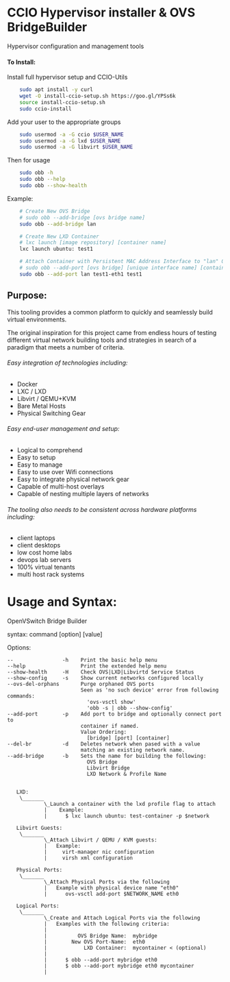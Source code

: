 CCIO Hypervisor installer & OVS BridgeBuilder
==============================================

Hypervisor configuration and management tools

#### To Install:
  Install full hypervisor setup and CCIO-Utils
````sh   
    sudo apt install -y curl
    wget -O install-ccio-setup.sh https://goo.gl/YPSs6k
    source install-ccio-setup.sh
    sudo ccio-install                                                                                
````    

  Add your user to the appropriate groups
````sh   
    sudo usermod -a -G ccio $USER_NAME
    sudo usermod -a -G lxd $USER_NAME
    sudo usermod -a -G libvirt $USER_NAME
````    

  Then for usage
````sh   
    sudo obb -h
    sudo obb --help
    sudo obb --show-health
````    

  Example: 
````sh   
    # Create New OVS Bridge
    # sudo obb --add-bridge [ovs bridge name]
    sudo obb --add-bridge lan

    # Create New LXD Container
    # lxc launch [image repository] [container name]
    lxc launch ubuntu: test1

    # Attach Container with Persistent MAC Address Interface to "lan" OVS Bridge 
    # sudo obb --add-port [ovs bridge] [unique interface name] [container name]
    sudo obb --add-port lan test1-eth1 test1
````    

## Purpose:
This tooling provides a common platform to quickly and seamlessly build virtual environments.

The original inspiration for this project came from endless hours of testing different virtual
network building tools and strategies in search of a paradigm that meets a number of criteria.

###### Easy integration of technologies including:
  + Docker
  + LXC / LXD
  + Libvirt / QEMU+KVM
  + Bare Metal Hosts
  + Physical Switching Gear

###### Easy end-user management and setup:
  + Logical to comprehend
  + Easy to setup
  + Easy to manage
  + Easy to use over Wifi connections
  + Easy to integrate physical network gear
  + Capable of multi-host overlays
  + Capable of nesting multiple layers of networks

###### The tooling also needs to be consistent across hardware platforms including:
  + client laptops
  + client desktops
  + low cost home labs
  + devops lab servers
  + 100% virtual tenants
  + multi host rack systems

#  Usage and Syntax:
  OpenVSwitch Bridge Builder

  syntax: command [option] [value]

Options:

    --                -h    Print the basic help menu
    --help                  Print the extended help menu
    --show-health     -H    Check OVS|LXD|Libvirtd Service Status
    --show-config     -s    Show current networks configured locally
    --ovs-del-orphans       Purge orphaned OVS ports
                            Seen as 'no such device' error from following commands:
                              'ovs-vsctl show'
                              'obb -s | obb --show-config'
    --add-port        -p    Add port to bridge and optionally connect port to
                            container if named.
                            Value Ordering:
                              [bridge] [port] [container]
    --del-br          -d    Deletes network when pased with a value
                            matching an existing network name.
    --add-bridge      -b    Sets the name for building the following:
                              OVS Bridge
                              Libvirt Bridge
                              LXD Network & Profile Name


       LXD:
        \_______       
                \_Launch a container with the lxd profile flag to attach
                |    Example:                                               
                |      $ lxc launch ubuntu: test-container -p $network

       Libvirt Guests:
        \_______
                \_Attach Libvirt / QEMU / KVM guests:
                |   Example:
                |     virt-manager nic configuration
                |     virsh xml configuration

       Physical Ports:
        \_______
                \_Attach Physical Ports via the following
                |   Example with physical device name "eth0"
                |      ovs-vsctl add-port $NETWORK_NAME eth0

       Logical Ports:
        \_______
                \_Create and Attach Logical Ports via the following
                |   Examples with the following criteria:
                |
                |          OVS Bridge Name:  mybridge
                |        New OVS Port-Name:  eth0
                |            LXD Container:  mycontainer < (optional)
                |
                |      $ obb --add-port mybridge eth0  
                |      $ obb --add-port mybridge eth0 mycontainer
                |
